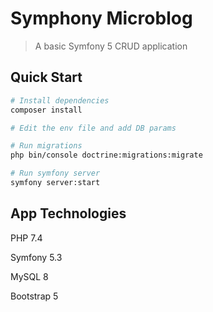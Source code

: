 # Symphony Microblog

> A basic Symfony 5 CRUD application

## Quick Start

``` bash
# Install dependencies
composer install

# Edit the env file and add DB params

# Run migrations
php bin/console doctrine:migrations:migrate

# Run symfony server 
symfony server:start

```

## App Technologies

PHP 7.4

Symfony 5.3

MySQL 8

Bootstrap 5
